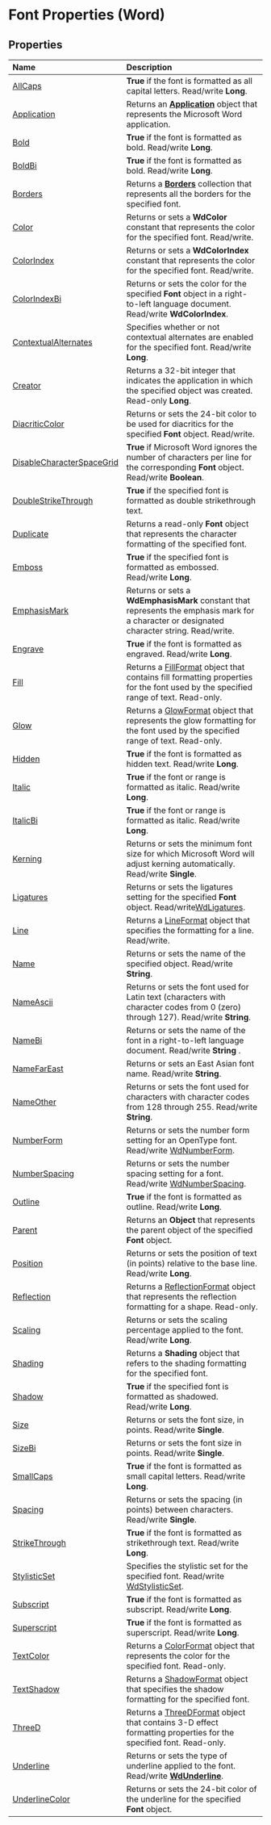 
# Font Properties (Word)

## Properties



|**Name**|**Description**|
|:-----|:-----|
|[AllCaps](ef881fd6-bb35-7cc6-b048-c9ed2111f821.md)| **True** if the font is formatted as all capital letters. Read/write **Long**.|
|[Application](7079f938-66b3-db58-26c7-ab149e463d81.md)|Returns an  **[Application](d1cf6f8f-4e88-bf01-93b4-90a83f79cb44.md)** object that represents the Microsoft Word application.|
|[Bold](84e8d6b7-1be4-e1c5-c246-a6370011bc8b.md)| **True** if the font is formatted as bold. Read/write **Long**.|
|[BoldBi](75c49bb4-acc7-17d7-5887-f7ecf87dd5df.md)| **True** if the font is formatted as bold. Read/write **Long**.|
|[Borders](a2b39af8-4b9a-be2a-2586-bdd3deb00bfe.md)|Returns a  **[Borders](6dd1d4cc-2dcf-22c7-a299-4721a5543ba3.md)** collection that represents all the borders for the specified font.|
|[Color](45ead200-5444-4ba0-b688-69a8f93d8dd6.md)|Returns or sets a  **WdColor** constant that represents the color for the specified font. Read/write.|
|[ColorIndex](c5011017-bf7a-5d89-0f20-f000d3ffd0ea.md)|Returns or sets a  **WdColorIndex** constant that represents the color for the specified font. Read/write.|
|[ColorIndexBi](cadba8bf-8f2d-e9c3-e6f3-af34282bd75c.md)|Returns or sets the color for the specified  **Font** object in a right-to-left language document. Read/write **WdColorIndex**.|
|[ContextualAlternates](065589b0-afbd-dfb1-4f96-2c70b558b773.md)|Specifies whether or not contextual alternates are enabled for the specified font. Read/write  **Long**.|
|[Creator](e3b7d8aa-92da-921f-d1c9-b0db66965e0b.md)|Returns a 32-bit integer that indicates the application in which the specified object was created. Read-only  **Long**.|
|[DiacriticColor](cae2bd1b-3ecb-48a4-0ba8-6273d1cd75d8.md)|Returns or sets the 24-bit color to be used for diacritics for the specified  **Font** object. Read/write.|
|[DisableCharacterSpaceGrid](b608a477-03a2-c1e0-eaa0-841a12665865.md)| **True** if Microsoft Word ignores the number of characters per line for the corresponding **Font** object. Read/write **Boolean**.|
|[DoubleStrikeThrough](153d23c7-d5ee-4004-c540-ff23e263d9c5.md)| **True** if the specified font is formatted as double strikethrough text.|
|[Duplicate](86add1f8-9c1f-57c0-87d5-9fdef0841880.md)|Returns a read-only  **Font** object that represents the character formatting of the specified font.|
|[Emboss](ae0cc2d0-b1ae-3208-7f61-cad731f04e29.md)| **True** if the specified font is formatted as embossed. Read/write **Long**.|
|[EmphasisMark](18e541c3-09aa-690d-94fa-ace6133c5cc6.md)|Returns or sets a  **WdEmphasisMark** constant that represents the emphasis mark for a character or designated character string. Read/write.|
|[Engrave](9d062637-05c8-d1c9-2231-23439bed30b9.md)| **True** if the font is formatted as engraved. Read/write **Long**.|
|[Fill](b8e8322f-8d31-db8b-2dbc-3e1bc84a0826.md)|Returns a [FillFormat](39205d07-9e37-1be1-ec4a-93ba8bac2f26.md) object that contains fill formatting properties for the font used by the specified range of text. Read-only.|
|[Glow](ace54516-4040-f4d7-f910-b78e92389bcf.md)|Returns a [GlowFormat](d177e399-cafc-132f-b135-b8b578e76889.md) object that represents the glow formatting for the font used by the specified range of text. Read-only.|
|[Hidden](a857f5e5-cda6-9402-dc82-6ed3bd93e2c4.md)| **True** if the font is formatted as hidden text. Read/write **Long**.|
|[Italic](adba2e3c-d904-d835-5a1c-c8762d319106.md)| **True** if the font or range is formatted as italic. Read/write **Long**.|
|[ItalicBi](56b1a7cb-2e42-7ff7-d7b8-80f047fb3d4b.md)| **True** if the font or range is formatted as italic. Read/write **Long**.|
|[Kerning](1fddf3d7-6750-dcac-2da6-f9da795a8d64.md)|Returns or sets the minimum font size for which Microsoft Word will adjust kerning automatically. Read/write  **Single**.|
|[Ligatures](f1b0ff39-5eb5-e5a3-e0ff-3e88639670f9.md)|Returns or sets the ligatures setting for the specified  **Font** object. Read/write[WdLigatures](7441f3c4-a5cc-7ec4-cc57-2b1b0e05eb35.md).|
|[Line](36ab6dfc-e5de-4011-e03d-4d381727ab42.md)|Returns a [LineFormat](28fabccb-d03f-3466-9d07-ea3ebc4cdd11.md) object that specifies the formatting for a line. Read/write.|
|[Name](53928c78-c3f8-1b61-4cf4-fbe3cdc074c2.md)|Returns or sets the name of the specified object. Read/write  **String**.|
|[NameAscii](9725a12b-0dd2-0bf7-faa6-2c2b68107771.md)|Returns or sets the font used for Latin text (characters with character codes from 0 (zero) through 127). Read/write  **String**.|
|[NameBi](436dd5c5-a79d-265e-9929-f30c5a05e85e.md)|Returns or sets the name of the font in a right-to-left language document. Read/write  **String** .|
|[NameFarEast](8df21c3e-5f50-37ca-cde9-27f5b0551f8e.md)|Returns or sets an East Asian font name. Read/write  **String**.|
|[NameOther](d3bfd1f6-e561-ed05-b0a6-e886d6e2264c.md)|Returns or sets the font used for characters with character codes from 128 through 255. Read/write  **String**.|
|[NumberForm](730ce7a1-a0f4-3ed8-d7a0-5b4039f56817.md)|Returns or sets the number form setting for an OpenType font. Read/write [WdNumberForm](c8535c84-27f4-04d8-52a1-739b9ef322f1.md).|
|[NumberSpacing](468d47e9-9bda-dd6e-5a55-4a11b8ce351e.md)|Returns or sets the number spacing setting for a font. Read/write [WdNumberSpacing](46dd4d4d-aab4-2ae8-eff1-e6bf7567a0c9.md).|
|[Outline](f2ec3056-5b5d-be3c-af8d-1eed86b4d01e.md)| **True** if the font is formatted as outline. Read/write **Long**.|
|[Parent](657f08d1-5a09-90bf-cbbc-b8e1a713858e.md)|Returns an  **Object** that represents the parent object of the specified **Font** object.|
|[Position](34896092-bf63-3c9e-b18e-768e888feaeb.md)|Returns or sets the position of text (in points) relative to the base line. Read/write  **Long**.|
|[Reflection](a4dac2d4-5bfe-2d0a-922f-cbf5cc3c921d.md)|Returns a [ReflectionFormat](ee2ea7a1-0671-bbd6-6a94-90f2472d704e.md) object that represents the reflection formatting for a shape. Read-only.|
|[Scaling](53f162cf-6de0-a142-50a5-fbdece3e7d16.md)|Returns or sets the scaling percentage applied to the font. Read/write  **Long**.|
|[Shading](9a6114d2-c8b6-2656-1703-c0bc5356ae64.md)|Returns a  **Shading** object that refers to the shading formatting for the specified font.|
|[Shadow](e81f8b86-7f60-7852-6c72-7b01de832447.md)| **True** if the specified font is formatted as shadowed. Read/write **Long**.|
|[Size](95041c0a-43d0-368c-1c75-e2d6c1821119.md)|Returns or sets the font size, in points. Read/write  **Single**.|
|[SizeBi](521dfc53-1076-ace0-c5d4-7218c985eb7c.md)|Returns or sets the font size in points. Read/write  **Single**.|
|[SmallCaps](f2b0c4c9-2270-cb60-6bb1-fe2f4c183550.md)| **True** if the font is formatted as small capital letters. Read/write **Long**.|
|[Spacing](50e380cd-1126-c2bd-18ff-40249efa0b9f.md)|Returns or sets the spacing (in points) between characters. Read/write  **Single**.|
|[StrikeThrough](c55819cc-efb8-9981-3335-b3d6e6c26924.md)| **True** if the font is formatted as strikethrough text. Read/write **Long**.|
|[StylisticSet](e82013b1-9f55-d17a-a510-6f77b627382b.md)|Specifies the stylistic set for the specified font. Read/write [WdStylisticSet](e67291a0-5193-db3c-68da-3e3576da75c1.md).|
|[Subscript](51226088-218d-4848-1358-d524fb2fe56a.md)| **True** if the font is formatted as subscript. Read/write **Long**.|
|[Superscript](07a1f270-263e-00af-ed8f-3b9d2904e78b.md)| **True** if the font is formatted as superscript. Read/write **Long**.|
|[TextColor](3f1b4118-c604-d7ee-fb64-f60fc62bb86d.md)|Returns a [ColorFormat](5f12793f-d847-ecf2-6cf6-39387f7f0b28.md) object that represents the color for the specified font. Read-only.|
|[TextShadow](41e02e03-283a-4a29-d370-c63f4e2fa395.md)|Returns a [ShadowFormat](2a179f0b-ec18-c3dd-dd73-51b18f42e0e2.md) object that specifies the shadow formatting for the specified font.|
|[ThreeD](a88e1b17-45ba-0eaa-bd6e-aa55e3a54199.md)|Returns a [ThreeDFormat](d397e780-a53d-0cc3-7a02-b40397253e91.md) object that contains 3-D effect formatting properties for the specified font. Read-only.|
|[Underline](3fbcecb6-c38c-746e-671a-1339aa855b15.md)|Returns or sets the type of underline applied to the font. Read/write  **[WdUnderline](86f6f0b8-ac63-bd2d-bf59-adb6689704b8.md)**.|
|[UnderlineColor](f0da061c-0948-1214-ecdc-80f9c482f468.md)|Returns or sets the 24-bit color of the underline for the specified  **Font** object.|

